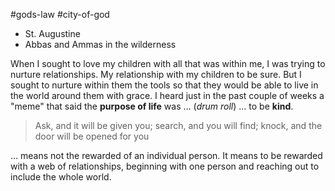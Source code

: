 #gods-law #city-of-god 

- St. Augustine
- Abbas and Ammas in the wilderness

When I sought to love my children with all that was within me, I was trying to nurture relationships. My relationship with my children to be sure. But I sought to nurture within them the tools so that they would be able to live in the world around them with grace. I heard just in the past couple of weeks a "meme" that said the **purpose of life** was … (*drum roll*) … to be **kind**. 

> Ask, and it will be given you; search, and you will find; knock, and the door will be opened for you 

… means not the rewarded of an individual person. It means to be rewarded with a web of relationships, beginning with one person and reaching out to include the whole world.


